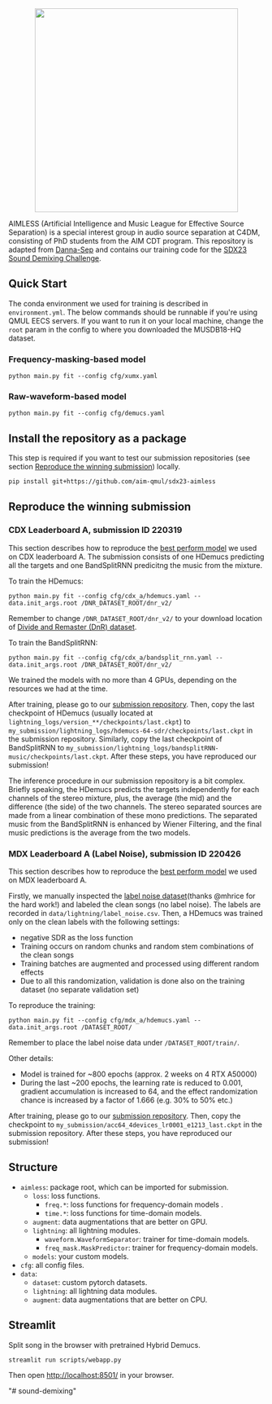<div align="center">

<img width="400px" src="docs/aimless-logo-crop.svg">

</div>

AIMLESS (Artificial Intelligence and Music League for Effective Source Separation) is a special interest group in audio source separation at C4DM, consisting of PhD students from the AIM CDT program.
This repository is adapted from [Danna-Sep](https://github.com/yoyololicon/music-demixing-challenge-ismir-2021-entry) and
 contains our training code for the [SDX23 Sound Demixing Challenge](https://www.aicrowd.com/challenges/sound-demixing-challenge-2023).


## Quick Start

The conda environment we used for training is described in `environment.yml`.
The below commands should be runnable if you're using QMUL EECS servers.
If you want to run it on your local machine, change the `root` param in the config to where you downloaded the MUSDB18-HQ dataset.

### Frequency-masking-based model


```commandline
python main.py fit --config cfg/xumx.yaml
```

### Raw-waveform-based model


```commandline
python main.py fit --config cfg/demucs.yaml
```

## Install the repository as a package

This step is required if you want to test our submission repositories (see section [Reproduce the winning submission](#reproduce-the-winning-submission)) locally.
```sh
pip install git+https://github.com/aim-qmul/sdx23-aimless
```

## Reproduce the winning submission

### CDX Leaderboard A, submission ID 220319

This section describes how to reproduce the [best perform model](https://gitlab.aicrowd.com/yoyololicon/cdx-submissions/-/issues/90) we used on CDX leaderboard A.
The submission consists of one HDemucs predicting all the targets and one BandSplitRNN predicitng the music from the mixture.

To train the HDemucs:
```commandline
python main.py fit --config cfg/cdx_a/hdemucs.yaml --data.init_args.root /DNR_DATASET_ROOT/dnr_v2/
```
Remember to change `/DNR_DATASET_ROOT/dnr_v2/` to your download location of [Divide and Remaster (DnR) dataset](https://zenodo.org/record/6949108).

To train the BandSplitRNN:
```commandline
python main.py fit --config cfg/cdx_a/bandsplit_rnn.yaml --data.init_args.root /DNR_DATASET_ROOT/dnr_v2/
```

We trained the models with no more than 4 GPUs, depending on the resources we had at the time.

After training, please go to our [submission repository](https://gitlab.aicrowd.com/yoyololicon/cdx-submissions/).
Then, copy the last checkpoint of HDemucs (usually located at `lightning_logs/version_**/checkpoints/last.ckpt`) to `my_submission/lightning_logs/hdemucs-64-sdr/checkpoints/last.ckpt` in the submission repository.
Similarly, copy the last checkpoint of BandSplitRNN to `my_submission/lightning_logs/bandsplitRNN-music/checkpoints/last.ckpt`.
After these steps, you have reproduced our submission!

The inference procedure in our submission repository is a bit complex.
Briefly speaking, the HDemucs predicts the targets independently for each channels of the stereo mixture, plus, the average (the mid) and the difference (the side) of the two channels.
The stereo separated sources are made from a linear combination of these mono predictions.
The separated music from the BandSplitRNN is enhanced by Wiener Filtering, and the final music predictions is the average from the two models.

### MDX Leaderboard A (Label Noise), submission ID 220426

This section describes how to reproduce the [best perform model](https://gitlab.aicrowd.com/yoyololicon/mdx23-submissions/-/issues/76) we used on MDX leaderboard A.

Firstly, we manually inspected the [label noise dataset](https://www.aicrowd.com/challenges/sound-demixing-challenge-2023/problems/music-demixing-track-mdx-23/dataset_files)(thanks @mhrice for the hard work!) and labeled the clean songs (no label noise).
The labels are recorded in `data/lightning/label_noise.csv`.
Then, a HDemucs was trained only on the clean labels with the following settings:

* negative SDR as the loss function
* Training occurs on random chunks and random stem combinations of the clean songs
* Training batches are augmented and processed using different random effects
* Due to all this randomization, validation is done also on the training dataset (no separate validation set)

To reproduce the training:
```commandline
python main.py fit --config cfg/mdx_a/hdemucs.yaml --data.init_args.root /DATASET_ROOT/
```
Remember to place the label noise data under `/DATASET_ROOT/train/`.

Other details:
* Model is trained for ~800 epochs (approx. 2 weeks on 4 RTX A50000)
* During the last ~200 epochs, the learning rate is reduced to 0.001, gradient accumulation is increased to 64, and the effect randomization chance is increased by a factor of 1.666 (e.g. 30% to 50% etc.)

After training, please go to our [submission repository](https://gitlab.aicrowd.com/yoyololicon/mdx23-submissions/).
Then, copy the checkpoint to `my_submission/acc64_4devices_lr0001_e1213_last.ckpt` in the submission repository.
After these steps, you have reproduced our submission!


## Structure

* `aimless`: package root, which can be imported for submission.
  * `loss`: loss functions.
    * `freq.*`: loss functions for frequency-domain models .
    * `time.*`: loss functions for time-domain models.
  * `augment`: data augmentations that are better on GPU.
  * `lightning`: all lightning modules.
    * `waveform.WaveformSeparator`: trainer for time-domain models.
    * `freq_mask.MaskPredictor`: trainer for frequency-domain models.
  * `models`: your custom models.
* `cfg`: all config files.
* `data`: 
  * `dataset`: custom pytorch datasets.
  * `lightning`: all lightning data modules.
  * `augment`: data augmentations that are better on CPU.

## Streamlit

Split song in the browser with pretrained Hybrid Demucs. 

``` streamlit run scripts/webapp.py ```

Then open [http://localhost:8501/](http://localhost:8501/) in your browser. 



"# sound-demixing" 
